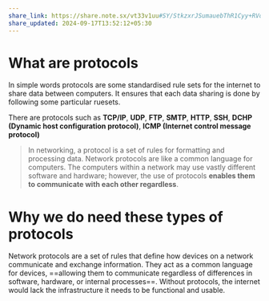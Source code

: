 ```yaml
---
share_link: https://share.note.sx/vt33v1uu#SY/StkzxrJSumauebThR1Cyy+RVom71GbYttwgavfd4
share_updated: 2024-09-17T13:52:12+05:30
---
```

# What are protocols
In simple words protocols are some standardised rule sets for the internet to share data between computers. It ensures that each data sharing is done by following some particular ruesets. 

There are protocols such as **TCP/IP**, **UDP**, **FTP**, **SMTP**, **HTTP**, **SSH**, **DCHP (Dynamic host configuration protocol)**, **ICMP (Internet control message protocol)**

> In networking, a protocol is a set of rules for formatting and processing data. Network protocols are like a common language for computers. The computers within a network may use vastly different software and hardware; however, the use of protocols **enables them to communicate with each other regardless**.

# Why we do need these types of protocols 
Network protocols are a set of rules that define how devices on a network communicate and exchange information. They act as a common language for devices, ==allowing them to communicate regardless of differences in software, hardware, or internal processes==. Without protocols, the internet would lack the infrastructure it needs to be functional and usable.